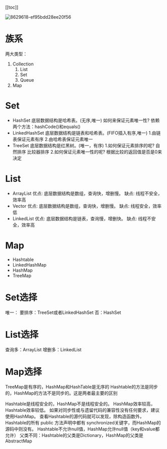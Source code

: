 [[toc]]

![8629618-ef95bdd28ee20f56](https://raw.githubusercontent.com/1990frog/imagebed/default/1602318076_20200109103206618_346115942.gif)

# 族系
两大类型：
1. Collection
    1. List
    2. Set
    3. Queue
2. Map

# Set
+ HashSet
底层数据结构是哈希表。(无序,唯一)
如何来保证元素唯一性?
依赖两个方法：hashCode()和equals()
+ LinkedHashSet
底层数据结构是链表和哈希表。(FIFO插入有序,唯一)
1.由链表保证元素有序
2.由哈希表保证元素唯一
+ TreeSet
底层数据结构是红黑树。(唯一，有序)
1.如何保证元素排序的呢?
自然排序
比较器排序
2.如何保证元素唯一性的呢?
根据比较的返回值是否是0来决定

# List
+ ArrayList
优点: 底层数据结构是数组，查询快，增删慢。
缺点: 线程不安全，效率高
+ Vector
优点: 底层数据结构是数组，查询快，增删慢。
缺点: 线程安全，效率低
+ LinkedList
优点: 底层数据结构是链表，查询慢，增删快。
缺点: 线程不安全，效率高

# Map
+ Hashtable
+ LinkedHashMap
+ HashMap
+ TreeMap

# Set选择
唯一：
要排序：TreeSet或者LinkedHashSet
否：HashSet

# List选择
查询多：ArrayList
增删多：LinkedList


# Map选择
TreeMap是有序的，HashMap和HashTable是无序的
Hashtable的方法是同步的，HashMap的方法不是同步的。这是两者最主要的区别

Hashtable是线程安全的，HashMap不是线程安全的。
HashMap效率较高，Hashtable效率较低。
如果对同步性或与遗留代码的兼容性没有任何要求，建议使用HashMap。 查看Hashtable的源代码就可以发现，除构造函数外，Hashtable的所有 public 方法声明中都有 synchronized关键字，而HashMap的源码中则没有。
Hashtable不允许null值，HashMap允许null值（key和value都允许）
父类不同：Hashtable的父类是Dictionary，HashMap的父类是AbstractMap
